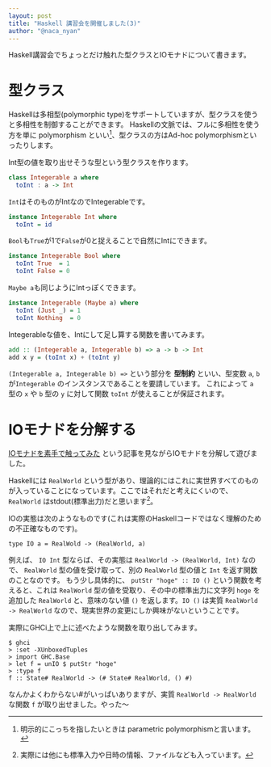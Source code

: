 ```yaml
---
layout: post
title: "Haskell 講習会を開催しました(3)"
author: "@naca_nyan"
---
```


Haskell講習会でちょっとだけ触れた型クラスとIOモナドについて書きます。

# 型クラス
Haskellは多相型(polymorphic type)をサポートしていますが、型クラスを使うと多相性を制御することができます。
Haskellの文脈では、フルに多相性を使う方を単に polymorphism といい[^1]、型クラスの方はAd-hoc polymorphismといったりします。

[^1]: 明示的にこっちを指したいときは parametric polymorphismと言います。

Int型の値を取り出せそうな型という型クラスを作ります。
```haskell
class Integerable a where
  toInt : a -> Int
```
`Int`はそのものがIntなのでIntegerableです。
```haskell
instance Integerable Int where
  toInt = id
```
`Bool`も`True`が1で`False`が0と捉えることで自然にIntにできます。
```haskell
instance Integerable Bool where
  toInt True  = 1
  toInt False = 0
```
`Maybe a`も同じようにIntっぽくできます。
```haskell
instance Integerable (Maybe a) where
  toInt (Just _) = 1
  toInt Nothing  = 0
```

Integerableな値を、Intにして足し算する関数を書いてみます。
```haskell
add :: (Integerable a, Integerable b) => a -> b -> Int
add x y = (toInt x) + (toInt y)
```
`(Integerable a, Integerable b) =>` という部分を **型制約** といい、型変数 `a`, `b` が`Integerable` のインスタンスであることを要請しています。 これによって `a` 型の `x` や `b` 型の `y` に対して関数 `toInt` が使えることが保証されます。

# IOモナドを分解する
[IOモナドを素手で触ってみた](https://qiita.com/7shi/items/0a90d7ba31355e1c73aa) という記事を見ながらIOモナドを分解して遊びました。

Haskellには `RealWorld` という型があり、理論的にはこれに実世界すべてのものが入っていることになっています。ここではそれだと考えにくいので、 `RealWorld` はstdout(標準出力)だと思います[^2]。

[^2]: 実際には他にも標準入力や日時の情報、ファイルなども入っています。

IOの実態は次のようなものです(これは実際のHaskellコードではなく理解のための不正確なものです)。
```
type IO a = RealWold -> (RealWorld, a)
```
例えば、 `IO Int` 型ならば、その実態は `RealWorld -> (RealWorld, Int)` なので、 `RealWorld` 型の値を受け取って、別の `RealWorld` 型の値と `Int` を返す関数のことなのです。
もう少し具体的に、 `putStr "hoge" :: IO ()`  という関数を考えると、これは `RealWorld` 型の値を受取り、その中の標準出力に文字列 `hoge` を追加した `RealWorld` と、意味のない値 `()` を返します。`IO ()` は実質 `RealWorld -> RealWorld` なので、現実世界の変更にしか興味がないということです。

実際にGHCi上で上に述べたような関数を取り出してみます。
```
$ ghci
> :set -XUnboxedTuples
> import GHC.Base
> let f = unIO $ putStr "hoge"
> :type f
f :: State# RealWorld -> (# State# RealWorld, () #)
```

なんかよくわからない#がいっぱいありますが、実質 `RealWorld -> RealWorld` な関数 `f` が取り出せました。やった〜
